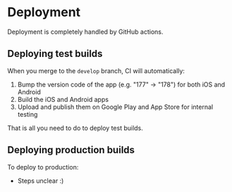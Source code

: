 # Deployment

Deployment is completely handled by GitHub actions.

## Deploying test builds

When you merge to the `develop` branch, CI will automatically:

1. Bump the version code of the app (e.g. "177" -> "178") for both iOS and Android
1. Build the iOS and Android apps
1. Upload and publish them on Google Play and App Store for internal testing

That is all you need to do to deploy test builds.

## Deploying production builds

To deploy to production:

- Steps unclear :)
